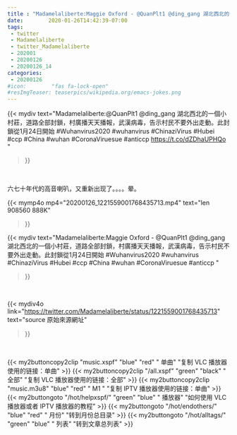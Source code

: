 ```yaml
---
title : "Madamelaliberte:Maggie Oxford - @QuanPlt1 @ding_gang 湖北西北的一個小村莊，道路全部封鎖，村廣播天天播報，武漢病毒，告示村民不要外出走動。此封鎖從1月24日開始 #Wuhanvirus2020 #wuhanvirus #ChinaziVirus #Hubei #ccp #China #wuhan #CoronaViruesue #anticcp "
date:        2020-01-26T14:42:39-07:00
tags:
 - twitter
 - Madamelaliberte
 - twitter_Madamelaliberte
 - 202001
 - 20200126
 - 20200126_14
categories:
 - 20200126
#icon:        "fas fa-lock-open"
#resImgTeaser: teaserpics/wikipedia.org/emacs-jokes.png
---
```


{{< mydiv text="Madamelaliberte:@QuanPlt1 @ding_gang 湖北西北的一個小村莊，道路全部封鎖，村廣播天天播報，武漢病毒，告示村民不要外出走動。此封鎖從1月24日開始 #Wuhanvirus2020 #wuhanvirus #ChinaziVirus #Hubei #ccp #China #wuhan #CoronaViruesue #anticcp https://t.co/dZDhaUPHQo "
>}}
<br>

<pre>
六七十年代的高音喇叭，又重新出现了。。。。晕。
</pre>

{{< mymp4o mp4="20200126_1221559001768435713.mp4"
text="len 908560    888K"
>}}


{{< mydiv text="Madamelaliberte:Maggie Oxford - @QuanPlt1 @ding_gang 湖北西北的一個小村莊，道路全部封鎖，村廣播天天播報，武漢病毒，告示村民不要外出走動。此封鎖從1月24日開始 #Wuhanvirus2020 #wuhanvirus #ChinaziVirus #Hubei #ccp #China #wuhan #CoronaViruesue #anticcp "
>}}
<br>

{{< mydiv4o link="https://twitter.com/Madamelaliberte/status/1221559001768435713"
text="source 原始來源網址"
>}}


<br>

{{< my2buttoncopy2clip "music.xspf"        "blue"   "red"    " 单曲"  "复制 VLC 播放器使用的链接：单曲" >}} {{< my2buttoncopy2clip "/all.xspf"         "green"  "black"  " 全部"  "复制 VLC 播放器使用的链接：全部" >}} {{< my2buttoncopy2clip "music.m3u8"        "blue"   "red"    " M1 "    "复制 IPTV 播放器使用的链接：单曲" >}} {{< my2buttongoto      "/hot/helpxspf/"    "green"  "blue"   " 播放器" "如何使用 VLC 播放器或者 IPTV 播放器的教程" >}} {{< my2buttongoto      "/hot/endothers/"   "blue"   "red"    " 月份"   "转到月份总目录" >}} {{< my2buttongoto      "/hot/alltags/"     "green"  "blue"   " 列表"   "转到文章总列表" >}} 
